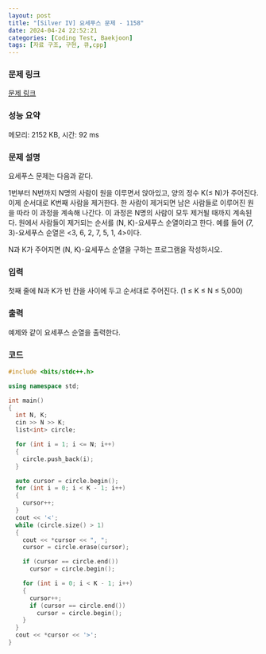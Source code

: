 ```yaml
---
layout: post
title: "[Silver IV] 요세푸스 문제 - 1158"
date: 2024-04-24 22:52:21
categories: [Coding Test, Baekjoon]
tags: [자료 구조, 구현, 큐,cpp]
---
```


### 문제 링크

[문제 링크](https://www.acmicpc.net/problem/1158)

### 성능 요약

메모리: 2152 KB, 시간: 92 ms

### 문제 설명

<p>요세푸스 문제는 다음과 같다.</p>

<p>1번부터 N번까지 N명의 사람이 원을 이루면서 앉아있고, 양의 정수 K(≤ N)가 주어진다. 이제 순서대로 K번째 사람을 제거한다. 한 사람이 제거되면 남은 사람들로 이루어진 원을 따라 이 과정을 계속해 나간다. 이 과정은 N명의 사람이 모두 제거될 때까지 계속된다. 원에서 사람들이 제거되는 순서를 (N, K)-요세푸스 순열이라고 한다. 예를 들어 (7, 3)-요세푸스 순열은 <3, 6, 2, 7, 5, 1, 4>이다.</p>

<p>N과 K가 주어지면 (N, K)-요세푸스 순열을 구하는 프로그램을 작성하시오.</p>

### 입력

 <p>첫째 줄에 N과 K가 빈 칸을 사이에 두고 순서대로 주어진다. (1 ≤ K ≤ N ≤ 5,000)</p>

### 출력

 <p>예제와 같이 요세푸스 순열을 출력한다.</p>

### 코드

```cpp
#include <bits/stdc++.h>

using namespace std;

int main()
{
  int N, K;
  cin >> N >> K;
  list<int> circle;

  for (int i = 1; i <= N; i++)
  {
    circle.push_back(i);
  }

  auto cursor = circle.begin();
  for (int i = 0; i < K - 1; i++)
  {
    cursor++;
  }
  cout << '<';
  while (circle.size() > 1)
  {
    cout << *cursor << ", ";
    cursor = circle.erase(cursor);

    if (cursor == circle.end())
      cursor = circle.begin();

    for (int i = 0; i < K - 1; i++)
    {
      cursor++;
      if (cursor == circle.end())
        cursor = circle.begin();
    }
  }
  cout << *cursor << '>';
}
```
